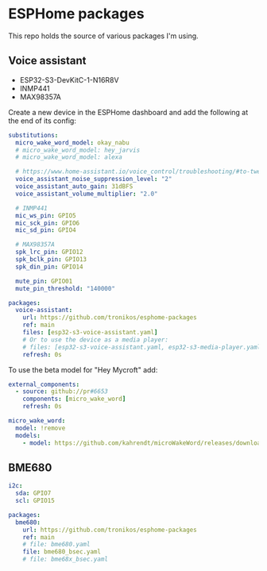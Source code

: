 # ESPHome packages

This repo holds the source of various packages I'm using.

## Voice assistant

- ESP32-S3-DevKitC-1-N16R8V
- INMP441
- MAX98357A

Create a new device in the ESPHome dashboard and add the following
at the end of its config:

```yaml
substitutions:
  micro_wake_word_model: okay_nabu
  # micro_wake_word_model: hey_jarvis
  # micro_wake_word_model: alexa

  # https://www.home-assistant.io/voice_control/troubleshooting/#to-tweak-the-assist-audio-configuration-for-your-device
  voice_assistant_noise_suppression_level: "2"
  voice_assistant_auto_gain: 31dBFS
  voice_assistant_volume_multiplier: "2.0"

  # INMP441
  mic_ws_pin: GPIO5
  mic_sck_pin: GPIO6
  mic_sd_pin: GPIO4

  # MAX98357A
  spk_lrc_pin: GPIO12
  spk_bclk_pin: GPIO13
  spk_din_pin: GPIO14

  mute_pin: GPIO01
  mute_pin_threshold: "140000"

packages:
  voice-assistant:
    url: https://github.com/tronikos/esphome-packages
    ref: main
    files: [esp32-s3-voice-assistant.yaml]
    # Or to use the device as a media player:
    # files: [esp32-s3-voice-assistant.yaml, esp32-s3-media-player.yaml]
    refresh: 0s
```

To use the beta model for "Hey Mycroft" add:

```yaml
external_components:
  - source: github://pr#6653
    components: [micro_wake_word]
    refresh: 0s

micro_wake_word:
  model: !remove
  models:
    - model: https://github.com/kahrendt/microWakeWord/releases/download/hey_mycroft/hey_mycroft.json
```

## BME680

```yaml
i2c:
  sda: GPIO7
  scl: GPIO15

packages:
  bme680:
    url: https://github.com/tronikos/esphome-packages
    ref: main
    # file: bme680.yaml
    file: bme680_bsec.yaml
    # file: bme68x_bsec.yaml
```
